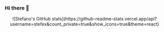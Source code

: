 ### Hi there 👋
<p align="center">
  ![Stefano's GitHub stats](https://github-readme-stats.vercel.app/api?username=stefex&count_private=true&show_icons=true&theme=react)
</p>

<!--
**Stefex/stefex** is a ✨ _special_ ✨ repository because its `README.md` (this file) appears on your GitHub profile.

Here are some ideas to get you started:

- 🔭 I’m currently working on ...
- 🌱 I’m currently learning ...
- 👯 I’m looking to collaborate on ...
- 🤔 I’m looking for help with ...
- 💬 Ask me about ...
- 📫 How to reach me: ...
- 😄 Pronouns: ...
- ⚡ Fun fact: ...
-->
